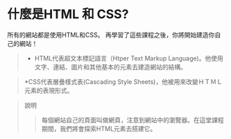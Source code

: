 # 什麼是HTML 和 CSS?

所有的網站都是使用HTML和CSS。
再學習了這些課程之後，你將開始建造你自己的網站！
>* HTML代表超文本標記語言（Htper Text Markup Language)。他使用文字、連結、圖片和其他基本的元素去建造網站的結構。

>*CSS代表層疊樣式表(Cascading Style Sheets)，他被用來改變ＨＴＭＬ元素的表現形式。

>說明
>>每個網站自己的頁面叫做網頁，注意到網站中的瀏覽器。在這堂課程期間，我們將會探索HTML元素去搭建它。
